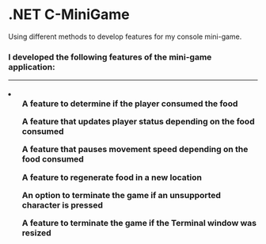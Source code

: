 # .NET C-MiniGame
Using different methods to develop features for my console mini-game.

<h3>I developed the following features of the mini-game application:
<hr>
  <li>
    <ol>
      A feature to determine if the player consumed the food
    </ol>
    <ol>
      A feature that updates player status depending on the food consumed
    </ol>
    <ol>
      A feature that pauses movement speed depending on the food consumed
    </ol>
    <ol>
      A feature to regenerate food in a new location
    </ol>
    <ol>
      An option to terminate the game if an unsupported character is pressed
    </ol>
    <ol>
      A feature to terminate the game if the Terminal window was resized
    </ol>
  </li>
</h3>
